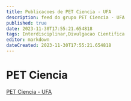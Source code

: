 ```yaml
---
title: Publicacoes de PET Ciencia - UFA
description: feed do grupo PET Ciencia - UFA
published: true
date: 2023-11-30T17:55:21.654818
tags: Interdisciplinar,Divulgacao Cientifica
editor: markdown
dateCreated: 2023-11-30T17:55:21.654818
---
```


# PET Ciencia
[PET Ciencia - UFA](/grupo/158PETCienciaUFA.md)